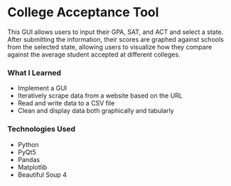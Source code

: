 # College Acceptance Tool
This GUI allows users to input their GPA, SAT, and ACT and select a state. After submitting the information, their scores are graphed against schools from the selected state, allowing users to visualize how they compare against the average student accepted at different colleges.

### What I Learned
- Implement a GUI
- Iteratively scrape data from a website based on the URL
- Read and write data to a CSV file
- Clean and display data both graphically and tabularly

### Technologies Used
- Python
- PyQt5
- Pandas
- Matplotlib
- Beautiful Soup 4
